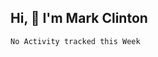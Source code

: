## Hi, 👋  I'm Mark Clinton
<!--START_SECTION:waka-->
```text
No Activity tracked this Week
```
<!--END_SECTION:waka-->
